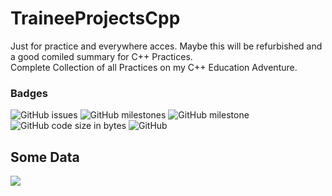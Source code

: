 # TraineeProjectsCpp
Just for practice and everywhere acces.
Maybe this will be refurbished and a good comiled summary for C++ Practices.<br/>
Complete Collection of all Practices on my C++ Education Adventure.
### Badges
![GitHub issues](https://img.shields.io/github/issues/SonicYeager/TraineeProjectsCpp?style=flat-square) 
![GitHub milestones](https://img.shields.io/github/milestones/open/SonicYeager/TraineeProjectsCpp?color=yellow&style=flat-square)
![GitHub milestone](https://img.shields.io/github/milestones/progress-percent/SonicYeager/TraineeProjectsCpp/1?style=flat-square)
![GitHub code size in bytes](https://img.shields.io/github/languages/code-size/SonicYeager/TraineeProjectsCpp?style=flat-square)
![GitHub](https://img.shields.io/github/license/SonicYeager/TraineeProjectsCpp?style=flat-square)
## Some Data
<a href="https://wakatime.com"><img src="https://wakatime.com/share/@MagnusCook/3bb31dac-9242-4f25-8127-d70714f5394f.png" /></a>
